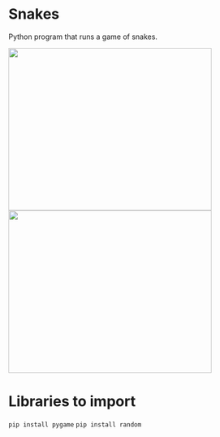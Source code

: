 # Snakes

Python program that runs a game of snakes.

<img src="https://raw.githubusercontent.com/yichen101/Games-Snakes/main/snakegame.png" width="400" height="320"> <img src="https://github.com/yichen101/Games-Snakes/blob/main/snakegameover.png" width="400" height="320">

# Libraries to import
`pip install pygame`
`pip install random`
